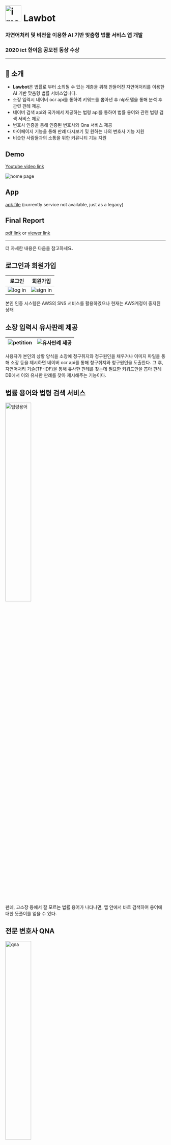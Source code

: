 # <img width="50" alt="image" src="./imgs/law_color.png"> Lawbot 

### 자연어처리 및 비전을 이용한 AI 기반 맞춤형 법률 서비스 앱 개발 

### 2020 ict 한이음 공모전 동상 수상

---

## 📣 소개

- **Lawbot**은 법률로 부터 소외될 수 있는 계층을 위해 만들어진 자연어처리를 이용한 AI 기반 맞춤형 법률 서비스입니다.
- 소장 입력시 네이버 ocr api를 통하여 키워드를 뽑아낸 후 nlp모델을 통해 분석 후 관련 판례 제공.
- 네이버 검색 api와 국가에서 제공하는 법령 api를 통하여 법률 용어와 관련 법령 검색 서비스 제공
- 변호사 인증을 통해 인증된 변호사와 Qna 서비스 제공
- 마이페이지 기능을 통해 판례 다시보기 및 원하는 나의 변호사 기능 지원
- 비슷한 사람들과의 소통을 위한 커뮤니티 기능 지원

## Demo

[Youtube video link](https://youtu.be/iHc02hxnq-M)

![home page](./imgs/home.png)

## App

[apk file](https://drive.google.com/file/d/1mdvdv0vexwYidwanG-KKhPva_8KTmlZZ/view?usp=sharing) (currently service not available, just as a legacy)

## Final Report 

[pdf link](https://github.com/lylajeon/Lawbot/blob/frontendMobile/final_report.pdf) or [viewer link](https://www.hanium.or.kr/html/skin/doc.html?fn=20200915101010510.hwp&rs=/html/synap)



---

더 자세한 내용은 다음을 참고하세요.

## 로그인과 회원가입

| 로그인                      | 회원가입                      |
| --------------------------- | ----------------------------- |
| ![log in](./imgs/login.png) | ![sign in](./imgs/signin.png) |

본인 인증 시스템은 AWS의 SNS 서비스를 활용하였으나 현재는 AWS계정이 중지된 상태

## 소장 입력시 유사판례 제공

| <img src="./imgs/written_petition.png" alt="petition"  /> | <img src="./imgs/similar_analysis.png" alt="유사판례 제공"/> |
| --------------------------------------------------------- | ------------------------------------------------------------ |

사용자가 본인의 상황 양식을 소장에 청구취지와 청구원인을 채우거나 이미지 파일을 통해 소장 등을 제시하면 네이버 ocr api를 통해 청구취지와 청구원인을 도출한다. 그 후, 자연어처리 기술(TF-IDF)을 통해 유사한 판례를 찾는데 필요한 키워드만을 뽑아 판례 DB에서 이와 유사한 판례를 찾아 제시해주는 기능이다.

## 법률 용어와 법령 검색 서비스

<img src="./imgs/dictionary.png" alt="법령용어" style="width: 40%;" />

판례, 고소장 등에서 잘 모르는 법률 용어가 나타나면, 앱 안에서 바로 검색하여 용어에 대한 뜻풀이를 얻을 수 있다.

## 전문 변호사 QNA

<img src="./imgs/qna.png" alt="qna" style="width: 40%;" />

QnA 게시판을 통해 법률 전문가로부터 질문에 대한 전문적인 답변을 받을 수 있다.

## 커뮤니티 서비스

| ![](./imgs/qna_home.png) | ![](./imgs/new_text.png) |
| ------------------------ | ------------------------ |

자유롭게 법률 정보 및 의견을 나눌 수 있는 커뮤니티를 조성하여 법에 대한 접근성을 제고하고 앱 활성화를 도모한다.

## 마이 페이지

![마이페이지](http://15.164.245.11:8080/file/%E1%84%89%E1%85%B3%E1%84%8F%E1%85%B3%E1%84%85%E1%85%B5%E1%86%AB%E1%84%89%E1%85%A3%E1%86%BA%202021-01-17%20%E1%84%8B%E1%85%A9%E1%84%92%E1%85%AE%204.56.55.png)
![즐겨찾기 스크랩](http://15.164.245.11:8080/file/%E1%84%89%E1%85%B3%E1%84%8F%E1%85%B3%E1%84%85%E1%85%B5%E1%86%AB%E1%84%89%E1%85%A3%E1%86%BA%202021-01-17%20%E1%84%8B%E1%85%A9%E1%84%92%E1%85%AE%204.54.49.png)

마이페이지를 통해 자신이 쓴 글을 볼 수 있게 하였고, 즐겨찾기 스크랩 기능을 구현하여 자신이 스크랩한 글을 다시 볼 수 있도록 하였다. 

## 프로젝트 관리

![프로젝트 관리](./imgs/project_manage.png)

## 기술 스택

App : React Native

Backend : Express, Mysql, Docker

## ERD 설계도

![ERD](./imgs/db.png)

## S/W 구성도

![sw_structure](./imgs/sw_structure.png)

## 서비스 흐름도 

![service flow](./imgs/service.png)

